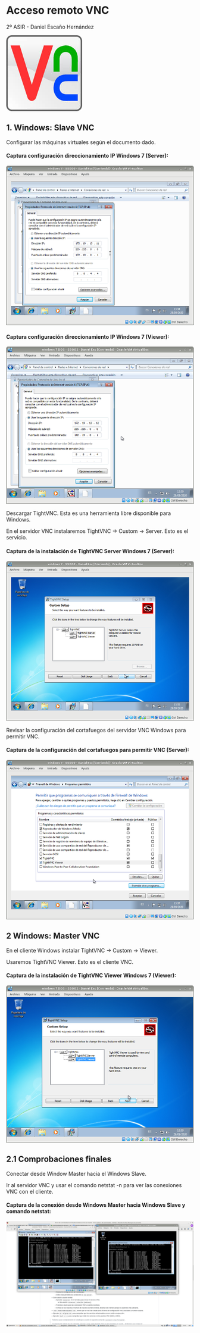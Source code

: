 # Acceso remoto VNC  


2º ASIR - Daniel Escaño Hernández  

![](./Capturas/vnc.jpg)  

## 1. Windows: Slave VNC  


Configurar las máquinas virtuales según el documento dado.  

#### Captura configuración direccionamiento IP Windows 7 (Server):
![](./Capturas/5.png)  
  
  
#### Captura configuración direccionamiento IP Windows 7 (Viewer):
![](./Capturas/4.png)  
  
  
Descargar TightVNC. Esta es una herramienta libre disponible para Windows.  
  
En el servidor VNC instalaremos TightVNC -> Custom -> Server. Esto es el servicio.  
  
#### Captura de la instalación de TightVNC Server Windows 7 (Server):
![](./Capturas/7.png)  
  
  
Revisar la configuración del cortafuegos del servidor VNC Windows para permitir VNC.  
  
#### Captura de la configuración del cortafuegos para permitir VNC (Server):
![](./Capturas/9.png)  
  
  
## 2 Windows: Master VNC  
  
  
En el cliente Windows instalar TightVNC -> Custom -> Viewer.
  
Usaremos TightVNC Viewer. Esto es el cliente VNC.
  
  
#### Captura de la instalación de TightVNC Viewer Windows 7 (Viewer):
![](./Capturas/2.png)
  
  
## 2.1 Comprobaciones finales
  
Conectar desde Window Master hacia el Windows Slave.
  
Ir al servidor VNC y usar el comando netstat -n para ver las conexiones VNC con el cliente.
  
  
#### Captura de la conexión desde Windows Master hacia Windows Slave y comando netstat:
![](./Capturas/1.png)


